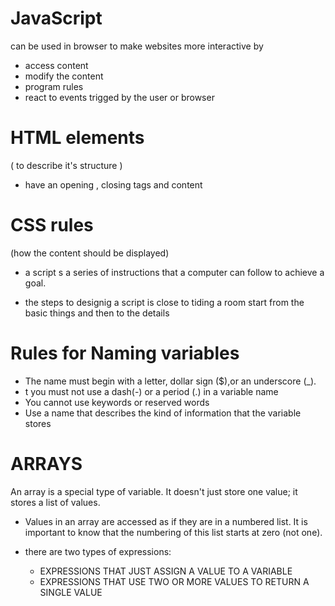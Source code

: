 # JavaScript 
 can be used in browser to make websites more interactive by 
     
- access content 
- modify the content 
- program rules
- react to events trigged by the user or browser


# HTML elements 
( to describe it's structure )

* have an opening , closing tags and content 


# CSS rules 
(how the content should be displayed)

* a script s a series of instructions that a
computer can follow to achieve a goal. 

* the steps to designig a script is close to tiding a room start from the basic things and then to the details 

# Rules for Naming variables 

- The name must begin with
a letter, dollar sign ($),or an
underscore (_).
- t you
must not use a dash(-) or a
period (.) in a variable name
- You cannot use keywords or
reserved words
- Use a name that describes the
kind of information that the
variable stores

# ARRAYS 
An array is a special type of variable. It doesn't
just store one value; it stores a list of values. 

* Values in an array are accessed as if they are in
a numbered list. It is important to know that the
numbering of this list starts at zero (not one). 


* there are two types of expressions: 
  - EXPRESSIONS THAT JUST ASSIGN A
VALUE TO A VARIABLE
  - EXPRESSIONS THAT USE TWO OR
MORE VALUES TO RETURN A
SINGLE VALUE  
 
